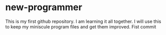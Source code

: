 # new-programmer
This is my first github repository. I am learning it all together. I will use this to keep my miniscule program files and get them improved. 
Fist commit
